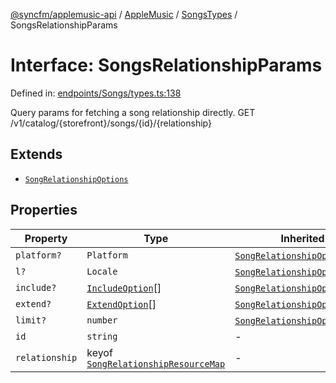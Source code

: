 [@syncfm/applemusic-api](../../../../../../globals.md) / [AppleMusic](../../../index.md) / [SongsTypes](../index.md) / SongsRelationshipParams

# Interface: SongsRelationshipParams

Defined in: [endpoints/Songs/types.ts:138](https://github.com/sync-fm/applemusic-api/blob/9471caba6a6b5bc92263ffc6e5d9c04672ec1f7f/src/endpoints/Songs/types.ts#L138)

Query params for fetching a song relationship directly.
GET /v1/catalog/{storefront}/songs/{id}/{relationship}

## Extends

- [`SongRelationshipOptions`](SongRelationshipOptions.md)

## Properties

| Property | Type | Inherited from | Defined in |
| ------ | ------ | ------ | ------ |
| <a id="platform"></a> `platform?` | `Platform` | [`SongRelationshipOptions`](SongRelationshipOptions.md).[`platform`](SongRelationshipOptions.md#platform) | [endpoints/Songs/types.ts:131](https://github.com/sync-fm/applemusic-api/blob/9471caba6a6b5bc92263ffc6e5d9c04672ec1f7f/src/endpoints/Songs/types.ts#L131) |
| <a id="l"></a> `l?` | `Locale` | [`SongRelationshipOptions`](SongRelationshipOptions.md).[`l`](SongRelationshipOptions.md#l) | [endpoints/Songs/types.ts:132](https://github.com/sync-fm/applemusic-api/blob/9471caba6a6b5bc92263ffc6e5d9c04672ec1f7f/src/endpoints/Songs/types.ts#L132) |
| <a id="include"></a> `include?` | [`IncludeOption`](../enumerations/IncludeOption.md)[] | [`SongRelationshipOptions`](SongRelationshipOptions.md).[`include`](SongRelationshipOptions.md#include) | [endpoints/Songs/types.ts:133](https://github.com/sync-fm/applemusic-api/blob/9471caba6a6b5bc92263ffc6e5d9c04672ec1f7f/src/endpoints/Songs/types.ts#L133) |
| <a id="extend"></a> `extend?` | [`ExtendOption`](../enumerations/ExtendOption.md)[] | [`SongRelationshipOptions`](SongRelationshipOptions.md).[`extend`](SongRelationshipOptions.md#extend) | [endpoints/Songs/types.ts:134](https://github.com/sync-fm/applemusic-api/blob/9471caba6a6b5bc92263ffc6e5d9c04672ec1f7f/src/endpoints/Songs/types.ts#L134) |
| <a id="limit"></a> `limit?` | `number` | [`SongRelationshipOptions`](SongRelationshipOptions.md).[`limit`](SongRelationshipOptions.md#limit) | [endpoints/Songs/types.ts:135](https://github.com/sync-fm/applemusic-api/blob/9471caba6a6b5bc92263ffc6e5d9c04672ec1f7f/src/endpoints/Songs/types.ts#L135) |
| <a id="id"></a> `id` | `string` | - | [endpoints/Songs/types.ts:139](https://github.com/sync-fm/applemusic-api/blob/9471caba6a6b5bc92263ffc6e5d9c04672ec1f7f/src/endpoints/Songs/types.ts#L139) |
| <a id="relationship"></a> `relationship` | keyof [`SongRelationshipResourceMap`](../type-aliases/SongRelationshipResourceMap.md) | - | [endpoints/Songs/types.ts:140](https://github.com/sync-fm/applemusic-api/blob/9471caba6a6b5bc92263ffc6e5d9c04672ec1f7f/src/endpoints/Songs/types.ts#L140) |
